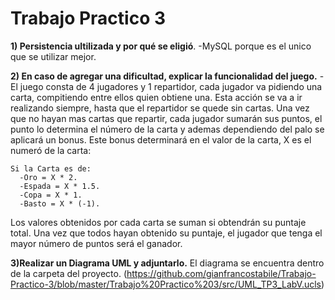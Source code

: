 # Trabajo Practico 3

**1) Persistencia ultilizada y por qué se eligió**. -MySQL porque es el unico que se utilizar mejor.

**2) En caso de agregar una dificultad, explicar la funcionalidad del juego.** -El juego consta de 4 jugadores y 1 repartidor, cada jugador va pidiendo una carta, compitiendo entre ellos quien obtiene una. Esta acción se va a ir realizando siempre, hasta que el repartidor se quede sin cartas. Una vez que no hayan mas cartas que repartir, cada jugador sumarán sus puntos, el punto lo determina el número de la carta y ademas dependiendo del palo se aplicará un bonus. Este bonus determinará en el valor de la carta, X es el numeró de la carta:

    Si la Carta es de:
      -Oro = X * 2.
      -Espada = X * 1.5.
      -Copa = X * 1.
      -Basto = X * (-1).
      
Los valores obtenidos por cada carta se suman si obtendrán su puntaje total. Una vez que todos hayan obtenido su puntaje, el jugador que tenga el mayor número de puntos será el ganador.

**3)Realizar un Diagrama UML y adjuntarlo.** El diagrama se encuentra dentro de la carpeta del proyecto.          (https://github.com/gianfrancostabile/Trabajo-Practico-3/blob/master/Trabajo%20Practico%203/src/UML_TP3_LabV.ucls)
